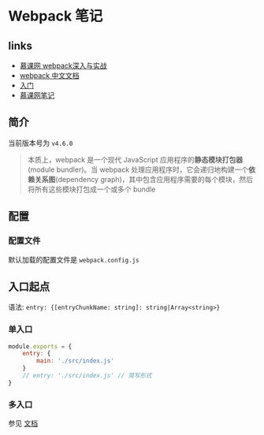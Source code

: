 # Webpack 笔记

## links
- [慕课网 webpack深入与实战](http://www.imooc.com/learn/802)  
- [webpack 中文文档](https://doc.webpack-china.org/concepts/)
- [入门](https://www.jianshu.com/p/42e11515c10f)
- [慕课网笔记](https://github.com/SublimeCT/note/blob/master/JS/webpack/Webpack.md)

## 简介
当前版本号为 `v4.6.0`

> 本质上，webpack 是一个现代 JavaScript 应用程序的**静态模块打包器**(module bundler)。当 webpack 处理应用程序时，它会递归地构建一个**依赖关系图**(dependency graph)，其中包含应用程序需要的每个模块，然后将所有这些模块打包成一个或多个 bundle

## 配置
### 配置文件
默认加载的配置文件是 `webpack.config.js`

## 入口起点
语法: `entry: {[entryChunkName: string]: string|Array<string>}`

### 单入口
```javascript
module.exports = {
    entry: {
        main: './src/index.js'
    }
    // entry: './src/index.js' // 简写形式
}
```

### 多入口
参见 [文档](https://doc.webpack-china.org/concepts/entry-points/#常见场景)

